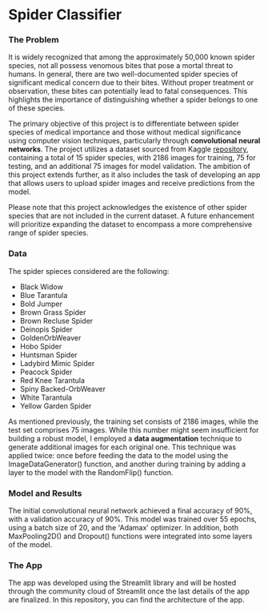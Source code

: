 # Spider Classifier


### The Problem
It is widely recognized that among the approximately 50,000 known spider species, not all possess venomous bites that pose a mortal threat to humans. In general, there are two well-documented spider species of significant medical concern due to their bites. Without proper treatment or observation, these bites can potentially lead to fatal consequences. This highlights the importance of distinguishing whether a spider belongs to one of these species. 

The primary objective of this project is to differentiate between spider species of medical importance and those without medical significance using computer vision techniques, particularly through **convolutional neural networks**. The project utilizes a dataset sourced from Kaggle [repository](https://www.kaggle.com/datasets/gpiosenka/yikes-spiders-15-species/data), containing a total of 15 spider species, with 2186 images for training, 75 for testing, and an additional 75 images for model validation. The ambition of this project extends further, as it also includes the task of developing an app that allows users to upload spider images and receive predictions from the model.

Please note that this project acknowledges the existence of other spider species that are not included in the current dataset. A future enhancement will prioritize expanding the dataset to encompass a more comprehensive range of spider species.

### Data
The spider spieces considered are the following:

* Black Widow
* Blue Tarantula
* Bold Jumper
* Brown Grass Spider
* Brown Recluse Spider
* Deinopis Spider
* GoldenOrbWeaver
* Hobo Spider
* Huntsman Spider
* Ladybird Mimic Spider
* Peacock Spider
* Red Knee Tarantula
* Spiny Backed-OrbWeaver
* White Tarantula
* Yellow Garden Spider

As mentioned previously, the training set consists of 2186 images, while the test set comprises 75 images. While this number might seem insufficient for building a robust model, I employed a **data augmentation** technique to generate additional images for each original one. This technique was applied twice: once before feeding the data to the model using the ImageDataGenerator() function, and another during training by adding a layer to the model with the RandomFlip() function.

### Model and Results
The initial convolutional neural network achieved a final accuracy of 90%, with a validation accuracy of 90%. This model was trained over 55 epochs, using a batch size of 20, and the 'Adamax' optimizer. In addition, both MaxPooling2D() and Dropout() functions were integrated into some layers of the model.
### The App
The app was developed using the Streamlit library and will be hosted through the community cloud of Streamlit once the last details of the app are finalized. In this repository, you can find the architecture of the app.
